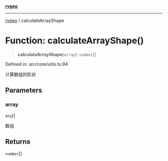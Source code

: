 [**rvgeo**](../README.md)

***

[rvgeo](../globals.md) / calculateArrayShape

# Function: calculateArrayShape()

> **calculateArrayShape**(`array`): `number`[]

Defined in: src/core/utils.ts:94

计算数组的形状

## Parameters

### array

`any`[]

数组

## Returns

`number`[]
